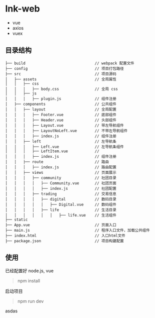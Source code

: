 # Ink-web

- vue
- axios
- vuex

## 目录结构
    ├── build                               // webpack 配置文件
    ├── config                              // 项目打包路径  
    ├── src                                 // 项目源码
    │   ├── assets                          // 全局属性
    │   │   ├── css
    │   │   │   ├── body.css                // 全局 css
    │   │   ├── js
    │   │   │   ├── plugin.js               // 组件注册
    │   ├── components                      // 公共组件
    │   │   ├── layout                      // 全局配置
    │   │   │   ├── Footer.vue              // 底部组件
    │   │   │   ├── Header.vue              // 头部组件
    │   │   │   ├── Layout.vue              // 带左导航组件
    │   │   │   ├── LayoutNoLeft.vue        // 不带左导航组件
    │   │   │   ├── index.js                // 组件注册
    │   │   ├── left                        // 左导航条
    │   │   │   ├── Left.vue                // 左导航条组件
    │   │   │   ├── LeftItem.vue            // 
    │   │   │   ├── index.js                // 组件注册
    │   │   ├── route                       // 路由
    │   │   │   ├── index.js                // 路由配置
    │   │   ├── views                       // 页面展示
    │   │   │   ├── community               // 社团目录
    │   │   │   │   ├── Community.vue       // 社团页面
    │   │   │   │   ├── index.js            // 社团配置
    │   │   │   ├── trading                 // 交易信息
    │   │   │   │   ├── digital             // 数码目录
    │   │   │   │   │   ├── Digital.vue     // 数码组件
    │   │   │   │   ├── life                // 生活目录
    │   │   │   │   │   │   ├── life.vue    // 生活组件
    ├── static
    ├── App.vue                             // 页面入口
    ├── main.js                             // 程序入口文件，加载公共组件
    ├── index.html                          // 入口html文件
    ├── package.json                        // 项目构建配置
    
## 使用
已经配置好 node.js, vue


> npm install

启动项目
> npm run dev


asdas
